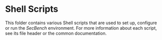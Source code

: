# Shell Scripts

This folder contains various Shell scripts that are used to set up, configure or
run the *SecBench* environment. For more information about each script, see its
file header or the common documentation.
